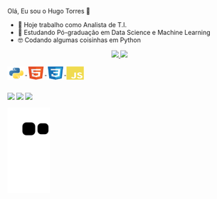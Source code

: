 Olá, Eu sou o Hugo Torres 👋


- 🔭 Hoje trabalho como Analista de T.I.
- 🌱 Estudando Pó-graduação em Data Science e Machine Learning
- 🤓 Codando algumas coisinhas em Python 

<div align="center">
  <a href="https://github.com/hugootorres">
  <img height="42%" src="https://github-readme-stats.vercel.app/api?username=hugootorres&show_icons=true&theme=blueberry&include_all_commits=true&count_private=true"/>
  <img height="44%" src="https://github-readme-stats.vercel.app/api/top-langs/?username=hugootorres&layout=compact&langs_count=7&theme=blueberry"/>
</div>
  <div style="display: inline_block"><br>
  <img align="center" alt="Rafa-Python" height="30" width="40" src="https://raw.githubusercontent.com/devicons/devicon/master/icons/python/python-original.svg">
  <img align="center" alt="Rafa-HTML" height="30" width="40" src="https://raw.githubusercontent.com/devicons/devicon/master/icons/html5/html5-original.svg">
  <img align="center" alt="Rafa-CSS" height="30" width="40" src="https://raw.githubusercontent.com/devicons/devicon/master/icons/css3/css3-original.svg">
  <img align="center" alt="Rafa-Js" height="30" width="40" src="https://raw.githubusercontent.com/devicons/devicon/master/icons/javascript/javascript-plain.svg">  
</div>
  
  ##

<div> 
  <a href="https://instagram.com/hugootorres" target="_blank"><img src="https://img.shields.io/badge/-Instagram-%23E4405F?style=for-the-badge&logo=instagram&logoColor=white" target="_blank"></a> 
  <a href = "mailto:ithugo@gmail.com"><img src="https://img.shields.io/badge/-Gmail-%23333?style=for-the-badge&logo=gmail&logoColor=white" target="_blank"></a>
  <a href="https://www.linkedin.com/in/hugootorres" target="_blank"><img src="https://img.shields.io/badge/-LinkedIn-%230077B5?style=for-the-badge&logo=linkedin&logoColor=white" target="_blank"></a> 
 
  ![Snake animation](https://github.com/hugootorres/hugootorres/blob/output/github-contribution-grid-snake.svg)
  
 
</div>  

